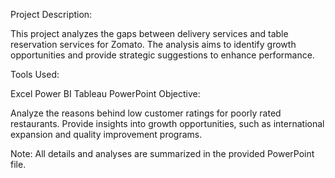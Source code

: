 Project Description:

This project analyzes the gaps between delivery services and table reservation services for Zomato. The analysis aims to identify growth opportunities and provide strategic suggestions to enhance performance.

Tools Used:

Excel
Power BI
Tableau
PowerPoint
Objective:

Analyze the reasons behind low customer ratings for poorly rated restaurants.
Provide insights into growth opportunities, such as international expansion and quality improvement programs.

Note: 
All details and analyses are summarized in the provided PowerPoint file.
